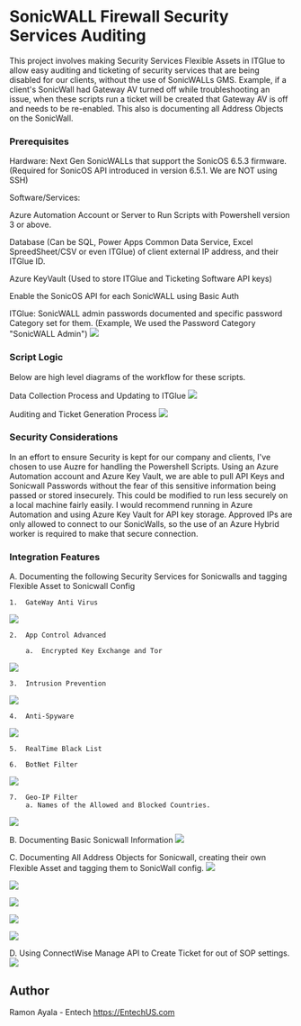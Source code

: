 # SonicWALL Firewall Security Services Auditing

This project involves making Security Services Flexible Assets in ITGlue to allow easy auditing and ticketing of security services that are being disabled for our clients, without the use of SonicWALLs GMS. Example, if a client's SonicWall had Gateway AV turned off while troubleshooting an issue, when these scripts run a ticket will be created that Gateway AV is off and needs to be re-enabled. This also is documenting all Address Objects on the SonicWall.

### Prerequisites

Hardware:
    Next Gen SonicWALLs that support the SonicOS 6.5.3 firmware. (Required for SonicOS API introduced in version 6.5.1. We are NOT using SSH)

Software/Services:

Azure Automation Account or Server to Run Scripts with Powershell version 3 or above.

Database (Can be SQL, Power Apps Common Data Service, Excel SpreedSheet/CSV or even ITGlue) of client external IP address, and their ITGlue ID.

Azure KeyVault (Used to store ITGlue and Ticketing Software API keys)

Enable the SonicOS API for each SonicWALL using Basic Auth

ITGlue:
    SonicWALL admin passwords documented and specific password Category set for them. (Example, We used the Password Category "SonicWALL Admin")
![](ScreenShots/SW_Password_Category.jpg)
### Script Logic
Below are high level diagrams of the workflow for these scripts.

Data Collection Process and Updating to ITGlue
![](ScreenShots/Sonicwall_Data_Collection_Process.png)

Auditing and Ticket Generation Process
![](ScreenShots/Sonicwall_Auditing_Process.png)

### Security Considerations

In an effort to ensure Security is kept for our company and clients, I've chosen to use Auzre for handling the Powershell Scripts.
Using an Azure Automation account and Azure Key Vault, we are able to pull API Keys and Sonicwall Passwords without the fear of this sensitive information being passed or stored insecurely. This could be modified to run less securely on a local machine fairly easily. I would recommend running in Azure Automation and using Azure Key Vault for API key storage. Approved IPs are only allowed to connect to our SonicWalls, so the use of an Azure Hybrid worker is required to make that secure connection.

### Integration Features
A.  Documenting the following Security Services for Sonicwalls and tagging Flexible Asset to Sonicwall Config

    1.  GateWay Anti Virus
   ![](ScreenShots/SW_SS_GW_AV_Example.jpg)
   
    2.  App Control Advanced
   
        a.  Encrypted Key Exchange and Tor
   ![](ScreenShots/SW_SS_App_Control_Example.jpg)
    
    3.  Intrusion Prevention
   ![](ScreenShots/SW_SS_IPS_Example.jpg)
    
    4.  Anti-Spyware
   ![](ScreenShots/SW_SS_Anti_Spy_Example.jpg) 
   
    5.  RealTime Black List
    
    6.  BotNet Filter
   ![](ScreenShots/SW_SS_RBL_BN_Example.jpg)
   
    7.  Geo-IP Filter
        a. Names of the Allowed and Blocked Countries.
   ![](ScreenShots/SW_SS_Geo_IP_Example.jpg)
    
B.  Documenting Basic Sonicwall Information
![](ScreenShots/SW_SS_Info_Example.jpg)

C.  Documenting All Address Objects for Sonicwall, creating their own Flexible Asset and tagging them to SonicWall config.
   ![](ScreenShots/SW_Config_Example.jpg)
   
   ![](ScreenShots/SW_AO_Host_Example.jpg)
   
   ![](ScreenShots/SW_AO_MAC_Example.jpg)
   
   ![](ScreenShots/SW_AO_FQDN_Example.jpg)
   
   ![](ScreenShots/SW_AO_Subnet_Example.jpg)

D.  Using ConnectWise Manage API to Create Ticket for out of SOP settings.
![](ScreenShots/CMW_Ticket_Example.jpg)

## Author
Ramon Ayala - Entech
https://EntechUS.com
